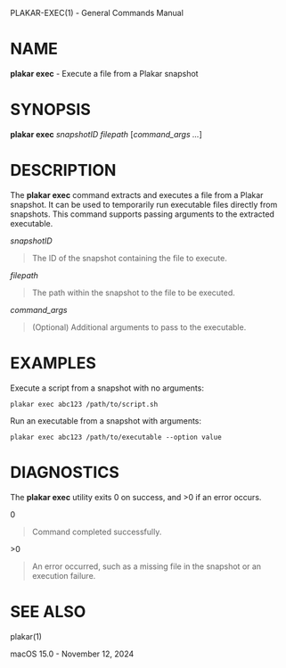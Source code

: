 PLAKAR-EXEC(1) - General Commands Manual

# NAME

**plakar exec** - Execute a file from a Plakar snapshot

# SYNOPSIS

**plakar exec**
*snapshotID*
*filepath*
\[*command\_args&nbsp;...*]

# DESCRIPTION

The
**plakar exec**
command extracts and executes a file from a Plakar snapshot.
It can be used to temporarily run executable files directly from
snapshots.
This command supports passing arguments to the extracted executable.

*snapshotID*

> The ID of the snapshot containing the file to execute.

*filepath*

> The path within the snapshot to the file to be executed.

*command\_args*

> (Optional) Additional arguments to pass to the executable.

# EXAMPLES

Execute a script from a snapshot with no arguments:

	plakar exec abc123 /path/to/script.sh

Run an executable from a snapshot with arguments:

	plakar exec abc123 /path/to/executable --option value

# DIAGNOSTICS

The **plakar exec** utility exits&#160;0 on success, and&#160;&gt;0 if an error occurs.

0

> Command completed successfully.

&gt;0

> An error occurred, such as a missing file in the snapshot or an
> execution failure.

# SEE ALSO

plakar(1)

macOS 15.0 - November 12, 2024
